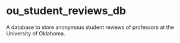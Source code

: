 # ou_student_reviews_db
A database to store anonymous student reviews of professors at the University of Oklahoma.

